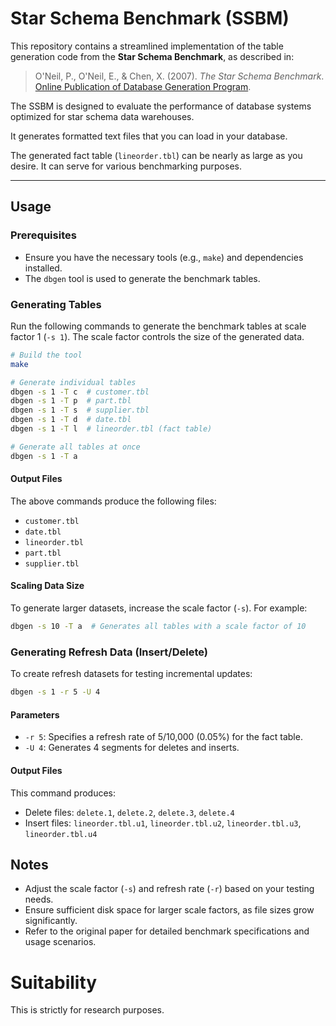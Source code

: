 # Star Schema Benchmark (SSBM)

This repository contains a streamlined implementation of the table generation code from the **Star Schema Benchmark**, as described in:

> O'Neil, P., O'Neil, E., & Chen, X. (2007). *The Star Schema Benchmark*. [Online Publication of Database Generation Program](http://www.cs.umb.edu/~poneil/StarSchemaB.pdf).

The SSBM is designed to evaluate the performance of database systems optimized for star schema data warehouses. 

It generates formatted text files that you can load in your database.

The generated fact table (`lineorder.tbl`) can be nearly as large as you desire. It can serve for various benchmarking purposes.

---

## Usage

### Prerequisites
- Ensure you have the necessary tools (e.g., `make`) and dependencies installed.
- The `dbgen` tool is used to generate the benchmark tables.

### Generating Tables
Run the following commands to generate the benchmark tables at scale factor 1 (`-s 1`). The scale factor controls the size of the generated data.

```bash
# Build the tool
make

# Generate individual tables
dbgen -s 1 -T c  # customer.tbl
dbgen -s 1 -T p  # part.tbl
dbgen -s 1 -T s  # supplier.tbl
dbgen -s 1 -T d  # date.tbl
dbgen -s 1 -T l  # lineorder.tbl (fact table)

# Generate all tables at once
dbgen -s 1 -T a
```

#### Output Files
The above commands produce the following files:
- `customer.tbl`
- `date.tbl`
- `lineorder.tbl`
- `part.tbl`
- `supplier.tbl`

#### Scaling Data Size
To generate larger datasets, increase the scale factor (`-s`). For example:
```bash
dbgen -s 10 -T a  # Generates all tables with a scale factor of 10
```

### Generating Refresh Data (Insert/Delete)
To create refresh datasets for testing incremental updates:
```bash
dbgen -s 1 -r 5 -U 4
```

#### Parameters
- `-r 5`: Specifies a refresh rate of 5/10,000 (0.05%) for the fact table.
- `-U 4`: Generates 4 segments for deletes and inserts.

#### Output Files
This command produces:
- Delete files: `delete.1`, `delete.2`, `delete.3`, `delete.4`
- Insert files: `lineorder.tbl.u1`, `lineorder.tbl.u2`, `lineorder.tbl.u3`, `lineorder.tbl.u4`


## Notes
- Adjust the scale factor (`-s`) and refresh rate (`-r`) based on your testing needs.
- Ensure sufficient disk space for larger scale factors, as file sizes grow significantly.
- Refer to the original paper for detailed benchmark specifications and usage scenarios.



# Suitability

This is strictly for research purposes. 
